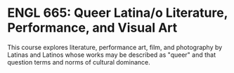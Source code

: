 # ENGL 665: Queer Latina/o Literature, Performance, and Visual Art

This course explores literature, performance art, film, and photography by Latinas and Latinos whose works may be described as "queer" and that question terms and norms of cultural dominance.